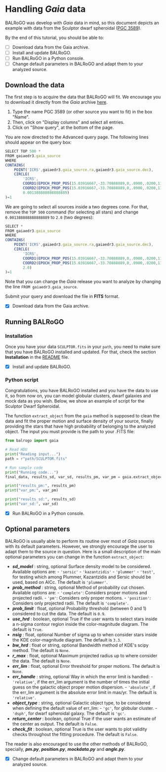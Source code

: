 # Handling ***Gaia*** data

BALRoGO was develop with *Gaia* data in mind, so this document depicts an example with data from the Sculptor dwarf spheroidal ([PGC 3589](https://en.wikipedia.org/wiki/Sculptor_Dwarf_Galaxy)).

By the end of this tutorial, you should be able to:

- [ ] Download data from the Gaia archive.
- [ ] Install and update BALRoGO.
- [ ] Run BALRoGO in a Python console.
- [ ] Change default parameters in BALRoGO and adapt them to your analyzed source.

## Download the data

The first step is to acquire the data that BALRoGO will fit. We encourage you to download it directly from the *Gaia* archive [here](https://gea.esac.esa.int/archive/).

1. Type the name PGC 3589 (or other source you want to fit) in the box "Name".
2. Then, click on "Display columns" and select all entries.
3. Click on "Show query", at the bottom of the page.

You are now directed to the Advanced query page. The following lines should appear on the query box:

```javascript
SELECT TOP 500 *
FROM gaiaedr3.gaia_source 
WHERE 
CONTAINS(
	POINT('ICRS',gaiaedr3.gaia_source.ra,gaiaedr3.gaia_source.dec),
	CIRCLE(
		'ICRS',
		COORD1(EPOCH_PROP_POS(15.03916667,-33.70888889,0,.0900,.0200,111.4000,2000,2016.0)),
		COORD2(EPOCH_PROP_POS(15.03916667,-33.70888889,0,.0900,.0200,111.4000,2000,2016.0)),
		0.001388888888888889)
)=1
```

We are going to select all sources inside a two degrees cone. For that, remove the `TOP 500` command (for selecting all stars) and change `0.001388888888888889` to `2.0` (two degrees):

```javascript
SELECT *
FROM gaiaedr3.gaia_source 
WHERE 
CONTAINS(
	POINT('ICRS',gaiaedr3.gaia_source.ra,gaiaedr3.gaia_source.dec),
	CIRCLE(
		'ICRS',
		COORD1(EPOCH_PROP_POS(15.03916667,-33.70888889,0,.0900,.0200,111.4000,2000,2016.0)),
		COORD2(EPOCH_PROP_POS(15.03916667,-33.70888889,0,.0900,.0200,111.4000,2000,2016.0)),
		2.0)
)=1
```

Note that you can change the *Gaia* release you want to analyze by changing the line `FROM gaiaedr3.gaia_source`.

Submit your query and download the file in **FITS** format.

- [x] Download data from the Gaia archive.

## Running BALRoGO

### Installation

Once you have your data `SCULPTOR.fits` in your `path`, you need to make sure that you have BALRoGO installed and updated. For that, check the section **Installation** in the [README](https://gitlab.com/eduardo-vitral/balrogo/-/blob/master/README.md) file.

- [x] Install and update BALRoGO.

### Python script

Congratulations, you have BALRoGO installed and you have the data to use it, so from now on, you can model globular clusters, dwarf galaxies and mock data as you wish. Below, we show an example of script for the Sculptor Dwarf Spheroidal.

The function `extract_object` from the `gaia` method is supposed to clean the data and fit the proper motion and surface density of your source, finally providing the stars that have high probability of belonging to the analyzed object. The input you must provide is the path to your .FITS file:

```python
from balrogo import gaia

# Read HDU
print("Reading input...")
path = r"path/SCULPTOR.fits"

# Run sample code
print("Running code...")
final_data, results_sd, var_sd, results_pm, var_pm = gaia.extract_object(path)

print("results_pm:", results_pm)
print("var_pm:", var_pm)

print("results_sd:", results_sd)
print("var_sd:", var_sd)
```

- [x] Run BALRoGO in a Python console.

## Optional parameters

BALRoGO is usually able to perform its routine over most of *Gaia* sources with its default parameters. However, we strongly encourage the user to adapt them to the source in question. Here is a small description of the main optional parameters you can change in the function `extract_object`:

- ***sd_model*** : string, optional
        Surface density model to be considered. Available options are:
             - `'sersic'`
             - `'kazantzidis'`
             - `'plummer'`
             - `'test'`, for testing which among Plummer, Kazantzidis and Sersic should be used, based on AICc.
        The default is `'plummer'`.
- ***prob_method*** : string, optional
        Method of probability cut chosen. Available options are:
            - `'complete'`: Considers proper motions and projected radii.
            - `'pm'`: Considers only proper motions.
            - `'position'`: Considers only projected radii.
        The default is `'complete'`.
- ***prob_limit*** : float, optional
        Probability threshold (between 0 and 1) considered to cut the data. The default is `0.9`.
- ***use_hrd*** : boolean, optional
        True if the user wants to select stars inside a n-sigma contour region inside the color-magnitude diagram.
        The default is `True`.
- ***nsig*** : float, optional
        Number of sigma up to when consider stars inside the KDE color-magnitude diagram.
        The default is `3.3`.
- ***bw_hrd*** : float or string, optional
        Bandwidth method of KDE's scipy method. The default is `None`.
- ***r_max*** : float, optional
        Maximum projected radius up to where consider the data.
        The default is `None`.
- ***err_lim*** : float, optional
        Error threshold for proper motions. The default is `None`.
- ***err_handle*** : string, optional
        Way in which the error limit is handled:
            - `'relative'`, if the err_lim argument is the number of times the initial guess on the galactic object proper motion dispersion.
            - `'absolute'`, if the err_lim argument is the absolute error limit in mas/yr.
        The default is `'relative'`.
- ***object_type*** : string, optional
        Galactic object type, to be considered when defining the default value of err_lim:
            - `'gc'`, for globular cluster.
            - `'dsph'`, for dwarf spheroidal galaxy.
        The default is `'gc'`.
- ***return_center*** : boolean, optional
        True if the user wants an estimate of the center as output.
        The default is `False`.
- ***check_fit*** : boolean, optional
        True is the user wants to plot validity checks throughout the fitting procedure.
        The default is `False`.

The reader is also encouraged to use the other methods of BALRoGO, specially, ***pm.py***, ***position.py***, ***mockdata.py*** and ***angle.py***.

- [x] Change default parameters in BALRoGO and adapt them to your analyzed source.
